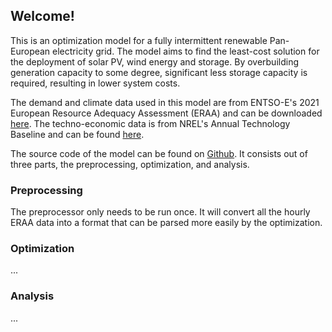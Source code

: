## Welcome!

This is an optimization model for a fully intermittent renewable Pan-European electricity grid. The model aims to find the least-cost solution for the deployment of solar PV, wind energy and storage. By overbuilding generation capacity to some degree, significant less storage capacity is required, resulting in lower system costs.

The demand and climate data used in this model are from ENTSO-E's 2021 European Resource Adequacy Assessment (ERAA) and can be downloaded [here](https://www.entsoe.eu/outlooks/eraa/2021/eraa-downloads/). The techno-economic data is from NREL's Annual Technology Baseline and can be found [here](https://atb.nrel.gov/).

The source code of the model can be found on [Github](https://github.com/RubenVanEldik/thesis-model). It consists out of three parts, the preprocessing, optimization, and analysis.

### Preprocessing
The preprocessor only needs to be run once. It will convert all the hourly ERAA data into a format that can be parsed more easily by the optimization.

### Optimization
...

### Analysis
...
